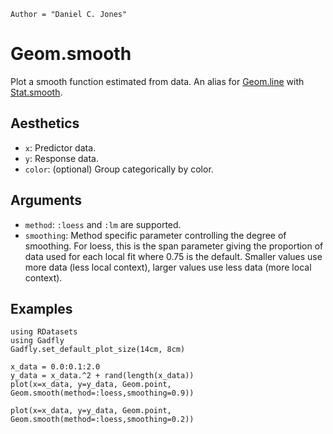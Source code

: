 ```@meta
Author = "Daniel C. Jones"
```

# Geom.smooth

Plot a smooth function estimated from data. An alias for [Geom.line](@ref) with [Stat.smooth](@ref).

## Aesthetics

  * `x`: Predictor data.
  * `y`: Response data.
  * `color`: (optional) Group categorically by color.

## Arguments

  * `method`: `:loess` and `:lm` are supported.
  * `smoothing`: Method specific parameter controlling the degree of smoothing.
    For loess, this is the span parameter giving the proportion of data
    used for each local fit where 0.75 is the default. Smaller values use more
    data (less local context), larger values use less data (more local context).

## Examples

```@setup 1
using RDatasets
using Gadfly
Gadfly.set_default_plot_size(14cm, 8cm)
```

```@example 1
x_data = 0.0:0.1:2.0
y_data = x_data.^2 + rand(length(x_data))
plot(x=x_data, y=y_data, Geom.point, Geom.smooth(method=:loess,smoothing=0.9))
```

```@example 1
plot(x=x_data, y=y_data, Geom.point, Geom.smooth(method=:loess,smoothing=0.2))
```
